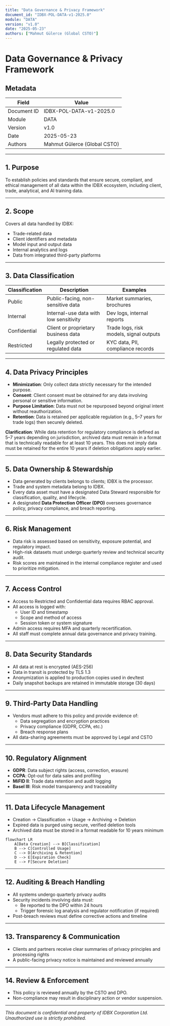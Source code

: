 ```yaml
---
title: "Data Governance & Privacy Framework"
document_id: "IDBX-POL-DATA-v1-2025.0"
module: "DATA"
version: "v1.0"
date: "2025-05-23"
authors: ["Mahmut Gülerce (Global CSTO)"]
---
```


# Data Governance & Privacy Framework

## Metadata

| Field         | Value                                  |
|---------------|----------------------------------------|
| Document ID   | IDBX-POL-DATA-v1-2025.0                |
| Module        | DATA                                   |
| Version       | v1.0                                   |
| Date          | 2025-05-23             |
| Authors       | Mahmut Gülerce (Global CSTO)           |

---

## 1. Purpose

To establish policies and standards that ensure secure, compliant, and ethical management of all data within the IDBX ecosystem, including client, trade, analytical, and AI training data.

---

## 2. Scope

Covers all data handled by IDBX:
- Trade-related data
- Client identifiers and metadata
- Model input and output data
- Internal analytics and logs
- Data from integrated third-party platforms

---

## 3. Data Classification

| Classification | Description                            | Examples                                 |
|----------------|----------------------------------------|------------------------------------------|
| Public         | Public-facing, non-sensitive data       | Market summaries, brochures              |
| Internal       | Internal-use data with low sensitivity  | Dev logs, internal reports               |
| Confidential   | Client or proprietary business data     | Trade logs, risk models, signal outputs  |
| Restricted     | Legally protected or regulated data     | KYC data, PII, compliance records        |

---

## 4. Data Privacy Principles

- **Minimization**: Only collect data strictly necessary for the intended purpose.
- **Consent**: Client consent must be obtained for any data involving personal or sensitive information.
- **Purpose Limitation**: Data must not be repurposed beyond original intent without reauthorization.
- **Retention**: Data is retained per applicable regulation (e.g., 5–7 years for trade logs) then securely deleted.

**Clarification**: While data retention for regulatory compliance is defined as 5–7 years depending on jurisdiction, archived data must remain in a format that is technically readable for at least 10 years. This does not imply data must be retained for the entire 10 years if deletion obligations apply earlier.

---

## 5. Data Ownership & Stewardship

- Data generated by clients belongs to clients; IDBX is the processor.
- Trade and system metadata belong to IDBX.
- Every data asset must have a designated Data Steward responsible for classification, quality, and lifecycle.
- A designated **Data Protection Officer (DPO)** oversees governance policy, privacy compliance, and breach reporting.

---

## 6. Risk Management

- Data risk is assessed based on sensitivity, exposure potential, and regulatory impact.
- High-risk datasets must undergo quarterly review and technical security audit.
- Risk scores are maintained in the internal compliance register and used to prioritize mitigation.

---

## 7. Access Control

- Access to Restricted and Confidential data requires RBAC approval.
- All access is logged with:
  - User ID and timestamp
  - Scope and method of access
  - Session token or system signature
- Admin access requires MFA and quarterly recertification.
- All staff must complete annual data governance and privacy training.

---

## 8. Data Security Standards

- All data at rest is encrypted (AES-256)
- Data in transit is protected by TLS 1.3
- Anonymization is applied to production copies used in dev/test
- Daily snapshot backups are retained in immutable storage (30 days)

---

## 9. Third-Party Data Handling

- Vendors must adhere to this policy and provide evidence of:
  - Data segregation and encryption practices
  - Privacy compliance (GDPR, CCPA, etc.)
  - Breach response plans
- All data-sharing agreements must be approved by Legal and CSTO

---

## 10. Regulatory Alignment

- **GDPR**: Data subject rights (access, correction, erasure)
- **CCPA**: Opt-out for data sales and profiling
- **MiFID II**: Trade data retention and audit logging
- **Basel III**: Risk model transparency and traceability

---

## 11. Data Lifecycle Management

- Creation → Classification → Usage → Archiving → Deletion
- Expired data is purged using secure, verified deletion tools
- Archived data must be stored in a format readable for 10 years minimum

```mermaid
flowchart LR
    A[Data Creation] --> B[Classification]
    B --> C[Controlled Usage]
    C --> D[Archiving & Retention]
    D --> E[Expiration Check]
    E --> F[Secure Deletion]
```

---

## 12. Auditing & Breach Handling

- All systems undergo quarterly privacy audits
- Security incidents involving data must:
  - Be reported to the DPO within 24 hours
  - Trigger forensic log analysis and regulator notification (if required)
- Post-breach reviews must define corrective actions and timeline

---

## 13. Transparency & Communication

- Clients and partners receive clear summaries of privacy principles and processing rights
- A public-facing privacy notice is maintained and reviewed annually

---

## 14. Review & Enforcement

- This policy is reviewed annually by the CSTO and DPO.
- Non-compliance may result in disciplinary action or vendor suspension.

---

*This document is confidential and property of IDBX Corporation Ltd. Unauthorized use is strictly prohibited.*
